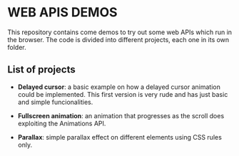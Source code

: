 # WEB APIS DEMOS

This repository contains come demos to try out some web APIs which run in the browser. The code is divided into different projects, each one in its own folder.

## List of projects

- **Delayed cursor**: a basic example on how a delayed cursor animation could be implemented. This first version is very rude and has just basic and simple funcionalities.

- **Fullscreen animation**: an animation that progresses as the scroll does exploiting the Animations API.

- **Parallax**: simple parallax effect on different elements using CSS rules only.
